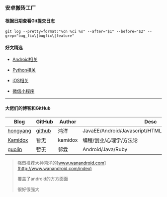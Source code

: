 ### 安卓搬砖工厂

#### 根据日期查看Git提交日志
```
git log --pretty=format:"%cn %ci %s" --after="$1" --before="$2" --grep="bug_fix\|bugfix\|feature"
```

#### 好文精选

* [Android相关][1]

* [Python相关][2]

* [iOS相关][3]

* [微信小程序][4]


[1]:android/_Android相关.md

[2]:python/python相关.md

[3]:ios/ios相关.md

[4]:https://mp.weixin.qq.com/debug/wxadoc/dev/index.html?t=201822



***
#### 大佬们的博客和GitHub



|  Blog  |  GitHub   |  Author  | Desc |
|--------|--------|-------|-----------|
| [hongyang](http://blog.csdn.net/lmj623565791) | [github](https://github.com/hongyangAndroid) |  鸿洋 |JavaEE/Android/Javascript/HTML5/MySQL/Hadoop/Linux
|[Kamidox](http://blog.kamidox.com/category/android.html)|暂无| kamidox|编程/创业/心理学/方法论|
|[guolin](http://blog.csdn.net/guolin_blog)|暂无|郭霖|Android/Java/Ruby|



> 强烈推荐大神鸿洋的[www.wanandroid.com](http://www.wanandroid.com/index)
> 
> 覆盖了android的方方面面
> 
> 很好很强大